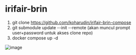 # irifair-brin

1. git clone https://github.com/koharudin/irifair-brin-compose
2. git submodule update --init --remote  (akan muncul prompt user+password untuk akses clone repo)
3. docker compose up -d

![image](https://github.com/user-attachments/assets/5fd7bbb3-f611-4635-a9f6-75e259c5db5c)

